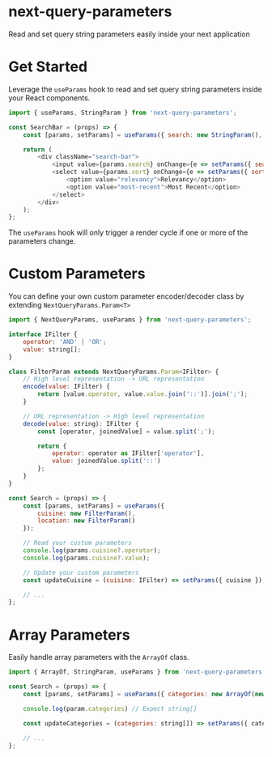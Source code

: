 # next-query-parameters
Read and set query string parameters easily inside your next application

# Get Started

Leverage the `useParams` hook to read and set query string parameters inside your React components.

```js
import { useParams, StringParam } from 'next-query-parameters';

const SearchBar = (props) => {
	const [params, setParams] = useParams({ search: new StringParam(), sort: new StringParam() })

	return (
		<div className="search-bar">
			<input value={params.search} onChange={e => setParams({ search: e.target.value })}/>
			<select value={params.sort} onChange={e => setParams({ sort: e.target.value })}>
				<option value="relevancy">Relevancy</option>
				<option value="most-recent">Most Recent</option>
			</select>
		</div>
	);
};
```
The `useParams` hook will only trigger a render cycle if one or more of the parameters change.

# Custom Parameters

You can define your own custom parameter encoder/decoder class by extending `NextQueryParams.Param<T>`

```js
import { NextQueryParams, useParams } from 'next-query-parameters';

interface IFilter {
	operator: 'AND' | 'OR';
	value: string[];
}

class FilterParam extends NextQueryParams.Param<IFilter> {
	// High level representation -> URL representation
	encode(value: IFilter) {
		return [value.operator, value.value.join('::')].join(';');
	}

	// URL representation -> High level representation
	decode(value: string): IFilter {
		const [operator, joinedValue] = value.split(';');

		return {
			operator: operator as IFilter['operator'],
			value: joinedValue.split('::')
		};
	}
}

const Search = (props) => {
	const [params, setParams] = useParams({
		cuisine: new FilterParam(),
		location: new FilterParam()
	});

	// Read your custom parameters
	console.log(params.cuisine?.operator);
	console.log(params.cuisine?.value);

	// Update your custom parameters
	const updateCuisine = (cuisine: IFilter) => setParams({ cuisine });

	// ...
};
```

# Array Parameters
Easily handle array parameters with the `ArrayOf` class.

```js
import { ArrayOf, StringParam, useParams } from 'next-query-parameters';

const Search = (props) => {
	const [params, setParams] = useParams({ categories: new ArrayOf(new StringParam()) });

	console.log(param.categories) // Expect string[]

	const updateCategories = (categories: string[]) => setParams({ categories });

	// ...
};
```